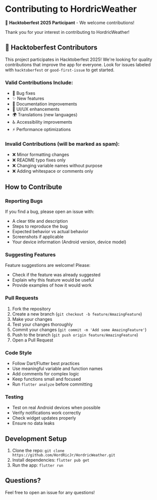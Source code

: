 # Contributing to HordricWeather

🎃 **Hacktoberfest 2025 Participant** - We welcome contributions!

Thank you for your interest in contributing to HordricWeather!

## 🎯 Hacktoberfest Contributors

This project participates in Hacktoberfest 2025! We're looking for quality contributions that improve the app for everyone. Look for issues labeled with `hacktoberfest` or `good-first-issue` to get started.

### Valid Contributions Include:
- 🐛 Bug fixes
- ✨ New features
- 📝 Documentation improvements
- 🎨 UI/UX enhancements
- 🌍 Translations (new languages)
- ♿ Accessibility improvements
- ⚡ Performance optimizations

### Invalid Contributions (will be marked as spam):
- ❌ Minor formatting changes
- ❌ README typo fixes only
- ❌ Changing variable names without purpose
- ❌ Adding whitespace or comments only

## How to Contribute

### Reporting Bugs

If you find a bug, please open an issue with:
- A clear title and description
- Steps to reproduce the bug
- Expected behavior vs actual behavior
- Screenshots if applicable
- Your device information (Android version, device model)

### Suggesting Features

Feature suggestions are welcome! Please:
- Check if the feature was already suggested
- Explain why this feature would be useful
- Provide examples of how it would work

### Pull Requests

1. Fork the repository
2. Create a new branch (`git checkout -b feature/AmazingFeature`)
3. Make your changes
4. Test your changes thoroughly
5. Commit your changes (`git commit -m 'Add some AmazingFeature'`)
6. Push to the branch (`git push origin feature/AmazingFeature`)
7. Open a Pull Request

### Code Style

- Follow Dart/Flutter best practices
- Use meaningful variable and function names
- Add comments for complex logic
- Keep functions small and focused
- Run `flutter analyze` before committing

### Testing

- Test on real Android devices when possible
- Verify notifications work correctly
- Check widget updates properly
- Ensure no data leaks

## Development Setup

1. Clone the repo: `git clone https://github.com/HordRicJr/HordricWeather.git`
2. Install dependencies: `flutter pub get`
3. Run the app: `flutter run`

## Questions?

Feel free to open an issue for any questions!
